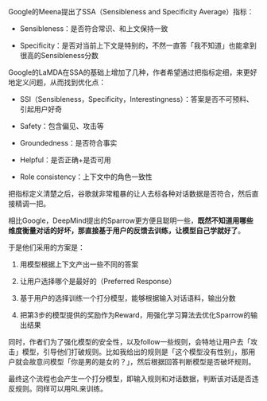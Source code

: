 Google的Meena提出了SSA（Sensibleness and Specificity Average）指标：

-   Sensibleness：是否符合常识、和上文保持一致
    
-   Specificity：是否对当前上下文是特别的，不然一直答「我不知道」也能拿到很高的Sensibleness分数

Google的LaMDA在SSA的基础上增加了几种，作者希望通过把指标定细，来更好地定义问题，从而找到优化点：

-   SSI（Sensibleness，Specificity，Interestingness）：答案是否不可预料、引起用户好奇
    
-   Safety：包含偏见、攻击等
    
-   Groundedness：是否符合事实
    
-   Helpful：是否正确+是否可用
    
-   Role consistency：上下文中的角色一致性
    

把指标定义清楚之后，谷歌就非常粗暴的让人去标各种对话数据是否符合，然后直接精调一把。

相比Google，DeepMind提出的Sparrow更方便且聪明一些，**既然不知道用哪些维度衡量对话的好坏，那直接基于用户的反馈去训练，让模型自己学就好了**。

于是他们采用的方案是：

1.  用模型根据上下文产出一些不同的答案
    
2.  让用户选择哪个是最好的（Preferred Response）
    
3.  基于用户的选择训练一个打分模型，能够根据输入对话语料，输出分数
    
4.  把第3步的模型提供的奖励作为Reward，用强化学习算法去优化Sparrow的输出结果

同时，作者们为了强化模型的安全性，以及follow一些规则，会特地让用户去「攻击」模型，引导他们打破规则。比如我给出的规则是「这个模型没有性别」，那用户就会故意问模型「你是男的是女的？」，然后根据回答判断模型是否破坏规则。

最终这个流程也会产生一个打分模型，即输入规则和对话数据，判断该对话是否违反规则。同样可以用RL来训练。

